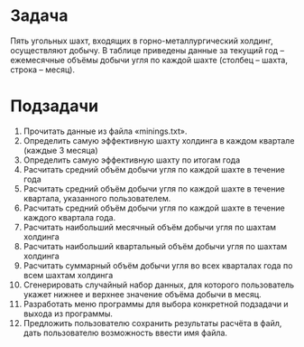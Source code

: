 # Задача
Пять угольных шахт, входящих в горно-металлургический холдинг,
осуществляют добычу. В таблице приведены данные за текущий год –
ежемесячные объёмы добычи угля по каждой шахте (столбец – шахта, строка –
месяц).

# Подзадачи
1. Прочитать данные из файла «minings.txt».
2. Определить самую эффективную шахту холдинга в каждом квартале
(каждые 3 месяца)
3. Определить самую эффективную шахту по итогам года
4. Расчитать средний объём добычи угля по каждой шахте в течение года
5. Расчитать средний объём добычи угля по каждой шахте в течение
квартала, указанного пользователем.
6. Расчитать средний объём добычи угля по каждой шахте в течение
каждого квартала года.
7. Расчитать наибольший месячный объём добычи угля по шахтам холдинга
8. Расчитать наибольший квартальный объём добычи угля по шахтам
холдинга
9. Расчитать суммарный объём добычи угля во всех кварталах года по всем
шахтам холдинга
10. Сгенерировать случайный набор данных, для которого пользователь
укажет нижнее и верхнее значение объёма добычи в месяц.
11. Разработать меню программы для выбора конкретной подзадачи и выхода
из программы.
12. Предложить пользователю сохранить результаты расчёта в файл, дать
пользователю возможность ввести имя файла.
